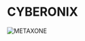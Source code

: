 # CYBERONIX
![METAXONE](https://user-images.githubusercontent.com/122822828/215269959-ed97aff1-a7b3-4f22-b284-79827ff1420d.png)
